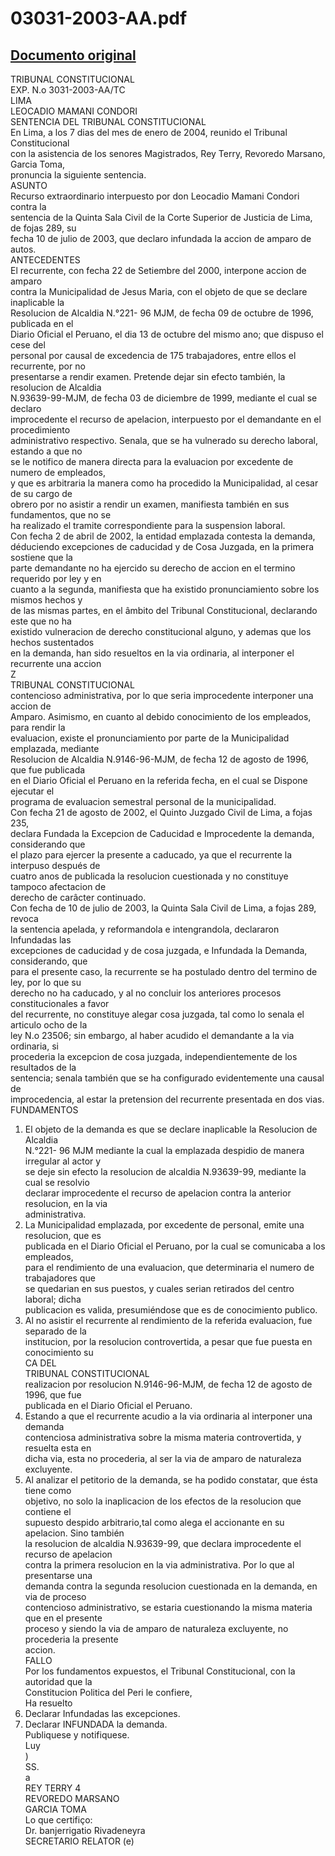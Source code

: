 
03031-2003-AA.pdf
=================
  
[Documento original](https://tc.gob.pe/jurisprudencia/2004/03031-2003-AA.pdf)  
---  
TRIBUNAL CONSTITUCIONAL  
EXP. N.o 3031-2003-AA/TC  
LIMA  
LEOCADIO MAMANI CONDORI  
SENTENCIA DEL TRIBUNAL CONSTITUCIONAL  
En Lima, a los 7 dias del mes de enero de 2004, reunido el Tribunal Constitucional  
con la asistencia de los senores Magistrados, Rey Terry, Revoredo Marsano, Garcia Toma,  
pronuncia la siguiente sentencia.  
ASUNTO  
Recurso extraordinario interpuesto por don Leocadio Mamani Condori contra la  
sentencia de la Quinta Sala Civil de la Corte Superior de Justicia de Lima, de fojas 289, su  
fecha 10 de julio de 2003, que declaro infundada la accion de amparo de autos.  
ANTECEDENTES  
El recurrente, con fecha 22 de Setiembre del 2000, interpone accion de amparo  
contra la Municipalidad de Jesus Maria, con el objeto de que se declare inaplicable la  
Resolucion de Alcaldia N.°221- 96 MJM, de fecha 09 de octubre de 1996, publicada en el  
Diario Oficial el Peruano, el dia 13 de octubre del mismo ano; que dispuso el cese del  
personal por causal de excedencia de 175 trabajadores, entre ellos el recurrente, por no  
presentarse a rendir examen. Pretende dejar sin efecto también, la resolucion de Alcaldia  
N.93639-99-MJM, de fecha 03 de diciembre de 1999, mediante el cual se declaro  
improcedente el recurso de apelacion, interpuesto por el demandante en el procedimiento  
administrativo respectivo. Senala, que se ha vulnerado su derecho laboral, estando a que no  
se le notifico de manera directa para la evaluacion por excedente de numero de empleados,  
y que es arbitraria la manera como ha procedido la Municipalidad, al cesar de su cargo de  
obrero por no asistir a rendir un examen, manifiesta también en sus fundamentos, que no se  
ha realizado el tramite correspondiente para la suspension laboral.  
Con fecha 2 de abril de 2002, la entidad emplazada contesta la demanda,  
déduciendo excepciones de caducidad y de Cosa Juzgada, en la primera sostiene que la  
parte demandante no ha ejercido su derecho de accion en el termino requerido por ley y en  
cuanto a la segunda, manifiesta que ha existido pronunciamiento sobre los mismos hechos y  
de las mismas partes, en el âmbito del Tribunal Constitucional, declarando este que no ha  
existido vulneracion de derecho constitucional alguno, y ademas que los hechos sustentados  
en la demanda, han sido resueltos en la via ordinaria, al interponer el recurrente una accion  
Z  
TRIBUNAL CONSTITUCIONAL  
contencioso administrativa, por lo que seria improcedente interponer una accion de  
Amparo. Asimismo, en cuanto al debido conocimiento de los empleados, para rendir la  
evaluacion, existe el pronunciamiento por parte de la Municipalidad emplazada, mediante  
Resolucion de Alcaldia N.9146-96-MJM, de fecha 12 de agosto de 1996, que fue publicada  
en el Diario Oficial el Peruano en la referida fecha, en el cual se Dispone ejecutar el  
programa de evaluacion semestral personal de la municipalidad.  
Con fecha 21 de agosto de 2002, el Quinto Juzgado Civil de Lima, a fojas 235,  
declara Fundada la Excepcion de Caducidad e Improcedente la demanda, considerando que  
el plazo para ejercer la presente a caducado, ya que el recurrente la interpuso después de  
cuatro anos de publicada la resolucion cuestionada y no constituye tampoco afectacion de  
derecho de carâcter continuado.  
Con fecha de 10 de julio de 2003, la Quinta Sala Civil de Lima, a fojas 289, revoca  
la sentencia apelada, y reformandola e intengrandola, declararon Infundadas las  
excepciones de caducidad y de cosa juzgada, e Infundada la Demanda, considerando, que  
para el presente caso, la recurrente se ha postulado dentro del termino de ley, por lo que su  
derecho no ha caducado, y al no concluir los anteriores procesos constitucionales a favor  
del recurrente, no constituye alegar cosa juzgada, tal como lo senala el articulo ocho de la  
ley N.o 23506; sin embargo, al haber acudido el demandante a la via ordinaria, si  
procederia la excepcion de cosa juzgada, independientemente de los resultados de la  
sentencia; senala también que se ha configurado evidentemente una causal de  
improcedencia, al estar la pretension del recurrente presentada en dos vias.  
FUNDAMENTOS  
1. El objeto de la demanda es que se declare inaplicable la Resolucion de Alcaldia  
N.°221- 96 MJM mediante la cual la emplazada despidio de manera irregular al actor y  
se deje sin efecto la resolucion de alcaldia N.93639-99, mediante la cual se resolvio  
declarar improcedente el recurso de apelacion contra la anterior resolucion, en la via  
administrativa.  
2. La Municipalidad emplazada, por excedente de personal, emite una resolucion, que es  
publicada en el Diario Oficial el Peruano, por la cual se comunicaba a los empleados,  
para el rendimiento de una evaluacion, que determinaria el numero de trabajadores que  
se quedarian en sus puestos, y cuales serian retirados del centro laboral; dicha  
publicacion es valida, presumiéndose que es de conocimiento publico.  
3. Al no asistir el recurrente al rendimiento de la referida evaluacion, fue separado de la  
institucion, por la resolucion controvertida, a pesar que fue puesta en conocimiento su  
CA DEL  
TRIBUNAL CONSTITUCIONAL  
realizacion por resolucion N.9146-96-MJM, de fecha 12 de agosto de 1996, que fue  
publicada en el Diario Oficial el Peruano.  
4. Estando a que el recurrente acudio a la via ordinaria al interponer una demanda  
contenciosa administrativa sobre la misma materia controvertida, y resuelta esta en  
dicha via, esta no procederia, al ser la via de amparo de naturaleza excluyente.  
5. Al analizar el petitorio de la demanda, se ha podido constatar, que ésta tiene como  
objetivo, no solo la inaplicacion de los efectos de la resolucion que contiene el  
supuesto despido arbitrario,tal como alega el accionante en su apelacion. Sino también  
la resolucion de alcaldia N.93639-99, que declara improcedente el recurso de apelacion  
contra la primera resolucion en la via administrativa. Por lo que al presentarse una  
demanda contra la segunda resolucion cuestionada en la demanda, en via de proceso  
contencioso administrativo, se estaria cuestionando la misma materia que en el presente  
proceso y siendo la via de amparo de naturaleza excluyente, no procederia la presente  
accion.  
FALLO  
Por los fundamentos expuestos, el Tribunal Constitucional, con la autoridad que la  
Constitucion Politica del Peri le confiere,  
Ha resuelto  
1. Declarar Infundadas las excepciones.  
2. Declarar INFUNDADA la demanda.  
Publiquese y notifiquese.  
Luy  
)  
SS.  
a  
REY TERRY 4  
REVOREDO MARSANO  
GARCIA TOMA  
Lo que certifiço:  
Dr. banjerrigatio Rivadeneyra  
SECRETARIO RELATOR (e)